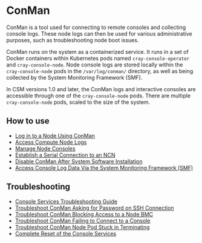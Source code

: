 # ConMan

ConMan is a tool used for connecting to remote consoles and collecting console logs. These node logs can then be used for various administrative purposes, such as troubleshooting node boot issues.

ConMan runs on the system as a containerized service. It runs in a set of Docker containers within Kubernetes pods named `cray-console-operator` and `cray-console-node`.
Node console logs are stored locally within the `cray-console-node` pods in the `/var/log/conman/` directory, as well as being collected by the System Monitoring Framework \(SMF\).

In CSM versions 1.0 and later, the ConMan logs and interactive consoles are accessible through one of the `cray-console-node` pods.
There are multiple `cray-console-node` pods, scaled to the size of the system.

## How to use

- [Log in to a Node Using ConMan](Log_in_to_a_Node_Using_ConMan.md)
- [Access Compute Node Logs](Access_Compute_Node_Logs.md)
- [Manage Node Consoles](Manage_Node_Consoles.md)
- [Establish a Serial Connection to an NCN](Establish_a_Serial_Connection_to_NCNs.md)
- [Disable ConMan After System Software Installation](Disable_ConMan_After_System_Software_Installation.md)
- [Access Console Log Data Via the System Monitoring Framework (SMF)](Access_Console_Log_Data_Via_the_System_Monitoring_Framework_SMF.md)

## Troubleshooting

- [Console Services Troubleshooting Guide](Troubleshooting_Guide.md)
- [Troubleshoot ConMan Asking for Password on SSH Connection](Troubleshoot_ConMan_Asking_for_Password_on_SSH_Connection.md)
- [Troubleshoot ConMan Blocking Access to a Node BMC](Troubleshoot_ConMan_Blocking_Access_to_a_Node_BMC.md)
- [Troubleshoot ConMan Failing to Connect to a Console](Troubleshoot_ConMan_Failing_to_Connect_to_a_Console.md)
- [Troubleshoot ConMan Node Pod Stuck in Terminating](Troubleshoot_ConMan_Node_Pod_Stuck_Terminating.md)
- [Complete Reset of the Console Services](Complete_Reset_of_the_Console_Services.md)
